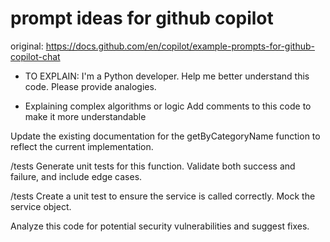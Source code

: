 # prompt ideas for github copilot
original:
https://docs.github.com/en/copilot/example-prompts-for-github-copilot-chat


- TO EXPLAIN:
  I'm a Python developer. Help me better understand this code. Please provide analogies.

- Explaining complex algorithms or logic
  Add comments to this code to make it more understandable

Update the existing documentation for the getByCategoryName function to reflect the current implementation.

/tests Generate unit tests for this function. Validate both success and failure, and include edge cases.

/tests Create a unit test to ensure the service is called correctly. Mock the service object.

Analyze this code for potential security vulnerabilities and suggest fixes.


